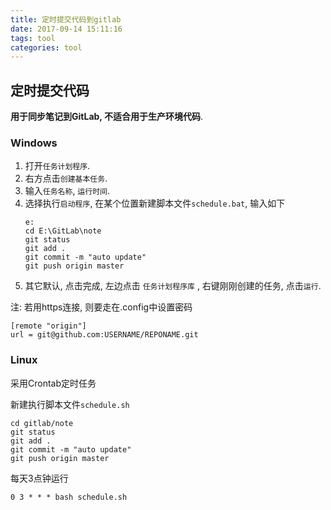 ```yaml
---
title: 定时提交代码到gitlab
date: 2017-09-14 15:11:16
tags: tool
categories: tool
---
```


## 定时提交代码

<!-- more -->

**用于同步笔记到GitLab, 不适合用于生产环境代码**.

### Windows

1. 打开`任务计划程序`.
1. 右方点击`创建基本任务`.
1. 输入`任务名称`, `运行时间`.
1. 选择执行`启动程序`, 在某个位置新建脚本文件`schedule.bat`, 输入如下
    ```
    e:
    cd E:\GitLab\note
    git status
    git add .
    git commit -m "auto update"
    git push origin master
    ```
1. 其它默认, 点击完成, 左边点击 `任务计划程序库` , 右键刚刚创建的任务, 点击`运行`.

注: 若用https连接, 则要走在.config中设置密码 

```
[remote "origin"]
url = git@github.com:USERNAME/REPONAME.git  
```

### Linux

采用Crontab定时任务

新建执行脚本文件`schedule.sh`

```
cd gitlab/note
git status
git add .
git commit -m "auto update"
git push origin master
```

每天3点钟运行

```
0 3 * * * bash schedule.sh
```